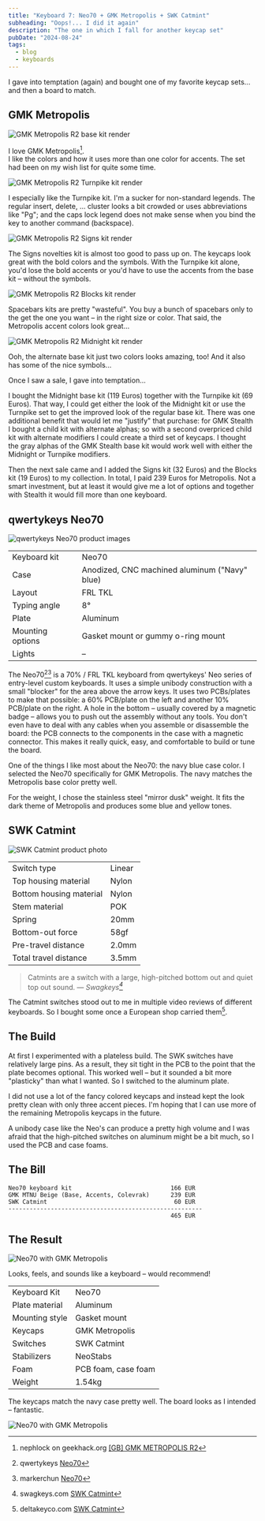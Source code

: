 ```yaml
---
title: "Keyboard 7: Neo70 + GMK Metropolis + SWK Catmint"
subheading: "Oops!... I did it again"
description: "The one in which I fall for another keycap set"
pubDate: "2024-08-24"
tags:
  - blog
  - keyboards
---
```


I gave into temptation (again) and bought one of my favorite keycap sets... and then a board to match.

## GMK Metropolis

![GMK Metropolis R2 base kit render](./images/2024-08-24_metropolis_base.jpg)

I love GMK Metropolis[^metropolis_gb].  
I like the colors and how it uses more than one color for accents.
The set had been on my wish list for quite some time.

[^metropolis_gb]: nephlock on geekhack.org [[GB] GMK METROPOLIS R2](https://geekhack.org/index.php?topic=112071.0)

![GMK Metropolis R2 Turnpike kit render](./images/2024-08-24_metropolis_turnpike.jpg)

I especially like the Turnpike kit.
I'm a sucker for non-standard legends.
The regular insert, delete, ... cluster looks a bit crowded or uses abbreviations like "Pg"; and the caps lock legend does not make sense when you bind the key to another command (backspace).

![GMK Metropolis R2 Signs kit render](./images/2024-08-24_metropolis_signs.jpg)

The Signs novelties kit is almost too good to pass up on.
The keycaps look great with the bold colors and the symbols.
With the Turnpike kit alone, you'd lose the bold accents or you'd have to use the accents from the base kit – without the symbols.

![GMK Metropolis R2 Blocks kit render](./images/2024-08-24_metropolis_blocks.jpg)

Spacebars kits are pretty "wasteful".
You buy a bunch of spacebars only to the get the one you want – in the right size or color.
That said, the Metropolis accent colors look great...

![GMK Metropolis R2 Midnight kit render](./images/2024-08-24_metropolis_base.jpg)

Ooh, the alternate base kit just two colors looks amazing, too!
And it also has some of the nice symbols...

Once I saw a sale, I gave into temptation...  

I bought the Midnight base kit (119 Euros) together with the Turnpike kit (69 Euros).
That way, I could get either the look of the Midnight kit or use the Turnpike set to get the improved look of the regular base kit.
There was one additional benefit that would let me "justify" that purchase:
for GMK Stealth I bought a child kit with alternate alphas; so with a second overpriced child kit with alternate modifiers I could create a third set of keycaps.
I thought the gray alphas of the GMK Stealth base kit would work well with either the Midnight or Turnpike modifiers.

Then the next sale came and I added the Signs kit (32 Euros) and the Blocks kit (19 Euros) to my collection.
In total, I paid 239 Euros for Metropolis.
Not a smart investment, but at least it would give me a lot of options and together with Stealth it would fill more than one keyboard.

## qwertykeys Neo70

![qwertykeys Neo70 product images](./images/2024-08-24_neo70.jpg)

|  |  |
| ---- | ---- |
| Keyboard kit | Neo70 |
| Case | Anodized, CNC machined aluminum ("Navy" blue) |
| Layout | FRL TKL |
| Typing angle | 8° |
| Plate | Aluminum |
| Mounting options | Gasket mount or gummy o-ring mount |
| Lights | – |

The Neo70[^neo70][^neo70_markerchun] is a 70% / FRL TKL keyboard from qwertykeys' Neo series of entry-level custom keyboards.
It uses a simple unibody construction with a small "blocker" for the area above the arrow keys.
It uses two PCBs/plates to make that possible: a 60% PCB/plate on the left and another 10% PCB/plate on the right.
A hole in the bottom – usually covered by a magnetic badge – allows you to push out the assembly without any tools.
You don't even have to deal with any cables when you assemble or disassemble the board: the PCB connects to the components in the case with a magnetic connector.
This makes it really quick, easy, and comfortable to build or tune the board.

[^neo70]: qwertykeys [Neo70](https://qwertykeys.notion.site/Neo70-e8422f381f6e45cf8b620f55953c6737)
[^neo70_markerchun]: markerchun [Neo70](https://markerchun.com/neo70)

One of the things I like most about the Neo70: the navy blue case color.
I selected the Neo70 specifically for GMK Metropolis.
The navy matches the Metropolis base color pretty well.

For the weight, I chose the stainless steel "mirror dusk" weight.
It fits the dark theme of Metropolis and produces some blue and yellow tones.

## SWK Catmint

![SWK Catmint product photo](./images/2024-08-24_catmint.jpg)

|  |  |
| ---- | ---- |
| Switch type | Linear |
| Top housing material | Nylon |
| Bottom housing material | Nylon |
| Stem material | POK |
| Spring | 20mm |
| Bottom-out force | 58gf |
| Pre-travel distance | 2.0mm |
| Total travel distance | 3.5mm |

> Catmints are a switch with a large, high-pitched bottom out and quiet top out sound.
> — <cite>Swagkeys[^catmint_swagkeys]</cite>

[^catmint_swagkeys]: swagkeys.com [SWK Catmint](https://swagkeys.com/products/swk-catmint)

The Catmint switches stood out to me in multiple video reviews of different keyboards.
So I bought some once a European shop carried them[^catmint_delta].

[^catmint_delta]: deltakeyco.com [SWK Catmint](https://deltakeyco.com/products/swk-catmint-switch)

## The Build

At first I experimented with a plateless build.
The SWK switches have relatively large pins. As a result, they sit tight in the PCB to the point that the plate becomes optional.
This worked well – but it sounded a bit more "plasticky" than what I wanted.
So I switched to the aluminum plate.

I did not use a lot of the fancy colored keycaps and instead kept the look pretty clean with only three accent pieces.
I'm hoping that I can use more of the remaining Metropolis keycaps in the future.

A unibody case like the Neo's can produce a pretty high volume and I was afraid that the high-pitched switches on aluminum might be a bit much, so I used the PCB and case foams.

## The Bill

```plain
Neo70 keyboard kit                            166 EUR
GMK MTNU Beige (Base, Accents, Colevrak)      239 EUR
SWK Catmint                                    60 EUR
-------------------------------------------------------
                                              465 EUR
```

## The Result

![Neo70 with GMK Metropolis](./images/2024-08-24_neo70_metropolis.jpg)

Looks, feels, and sounds like a keyboard – would recommend!

|  |  |
| ---- | ---- |
| Keyboard Kit   | Neo70 |
| Plate material | Aluminum |
| Mounting style | Gasket mount |
| Keycaps | GMK Metropolis |
| Switches | SWK Catmint |
| Stabilizers | NeoStabs |
| Foam | PCB foam, case foam |
| Weight | 1.54kg |

The keycaps match the navy case pretty well.
The board looks as I intended – fantastic.

![Neo70 with GMK Metropolis](./images/2024-08-24_neo70_metropolis_bottom.jpg)
